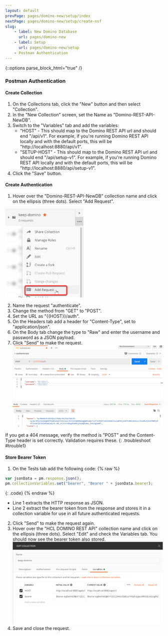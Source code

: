 ```yaml
---
layout: default
prevPage: pages/domino-new/setup/index
nextPage: pages/domino-new/setup/create-nsf
slug:
    - label: New Domino Database
      url: pages/domino-new
    - label: Setup
      url: pages/domino-new/setup
    - Postman Authentication
---
```


{::options parse_block_html="true" /}

### Postman Authentication

#### Create Collection

1. On the Collections tab, click the "New" button and then select "Collection".
2. In the "New Collection" screen, set the Name as "Domino-REST-API-NewDB".  
3. Switch to the "Variables" tab and add the variables:
   - "HOST" - This should map to the Domino REST API url and should end "/api/v1". For example, if you're running Domino REST API locally and with the default ports, this will be "http://localhost:8880/api/v1".
   - "SETUP-HOST" - This should map to the Domino REST API url and should end "/api/setup-v1". For example, if you're running Domino REST API locally and with the default ports, this will be "http://localhost:8880/api/setup-v1".
4. Click the "Save" button.

#### Create Authentication

1. Hover over the "Domino-REST-API-NewDB" collection name and click on the ellipsis (three dots). Select "Add Request".  
<img src="../images/setup/add-request.jpg" alt="Postman Add Request" width="250" />

2. Name the request "authenticate".  
3. Change the method from "GET" to "POST".  
4. Set the URL as "&#123;&#123;HOST&#125;&#125;/auth".  
5. On the Headers tab add a header for "Content-Type", set to "application/json".  
6. On the Body tab change the type to "Raw" and enter the username and password as a JSON payload.
7. Click "Send" to make the request.
![Postman Environment](../images/setup/authentication.jpg)

If you get a 404 message, verify the method is "POST" and the Content-Type header is set correctly. Validation requires these.
{: .troubleshoot #trouble1}

#### Store Bearer Token

1. On the Tests tab add the following code:
  {% raw %}
  ~~~javascript
  var jsonData = pm.response.json();
  pm.collectionVariables.set("bearer", "Bearer " + jsonData.bearer);
  ~~~
  {: .code}
  {% endraw %}
  - Line 1 extracts the HTTP response as JSON. 
  - Line 2 extract the bearer token from the response and stores it in a collection variable for use in all future authenticated requests.
2. Click "Send" to make the request again.
3. Hover over the "HCL DOMINO REST API" collection name and click on the ellipsis (three dots). Select "Edit" and check the Variables tab. You should now see the bearer token also stored.
![Bearer token](../images/setup/bearer.jpg)
4. Save and close the request.

